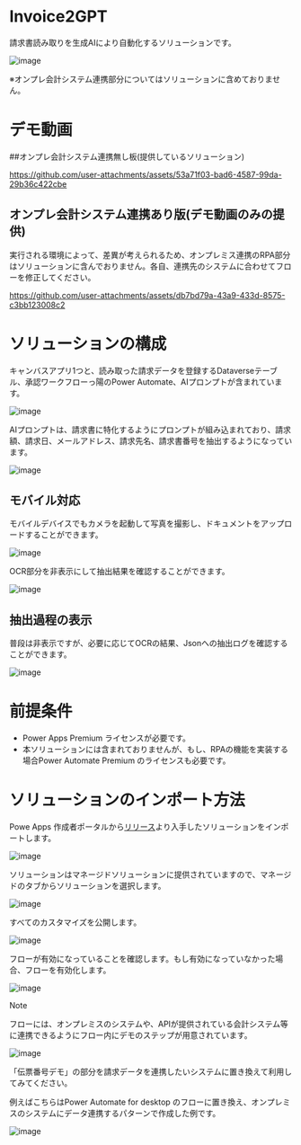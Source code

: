 # Invoice2GPT
請求書読み取りを生成AIにより自動化するソリューションです。


![image](https://github.com/user-attachments/assets/67f93352-ef38-400a-8a26-1340aedd5ec8)

※オンプレ会計システム連携部分についてはソリューションに含めておりません。

# デモ動画
##オンプレ会計システム連携無し板(提供しているソリューション)

https://github.com/user-attachments/assets/53a71f03-bad6-4587-99da-29b36c422cbe

## オンプレ会計システム連携あり版(デモ動画のみの提供)

実行される環境によって、差異が考えられるため、オンプレミス連携のRPA部分はソリューションに含んでおりません。各自、連携先のシステムに合わせてフローを修正してください。

https://github.com/user-attachments/assets/db7bd79a-43a9-433d-8575-c3bb123008c2

# ソリューションの構成

キャンバスアプリ1つと、読み取った請求データを登録するDataverseテーブル、承認ワークフローっ陽のPower Automate、AIプロンプトが含まれています。

![image](https://github.com/user-attachments/assets/28b82ad5-e01e-4490-a72c-04dfe28b3834)

AIプロンプトは、請求書に特化するようにプロンプトが組み込まれており、請求額、請求日、メールアドレス、請求先名、請求書番号を抽出するようになっています。

![image](https://github.com/user-attachments/assets/ea41e4af-58d5-471f-b7e9-f73f19a6e71f)

## モバイル対応

モバイルデバイスでもカメラを起動して写真を撮影し、ドキュメントをアップロードすることができます。

![image](https://github.com/user-attachments/assets/f59df029-9b9c-4864-ac75-d22710936221)

OCR部分を非表示にして抽出結果を確認することができます。

![image](https://github.com/user-attachments/assets/1651863d-fec1-417c-9cf7-0131ce4140e0)

## 抽出過程の表示

普段は非表示ですが、必要に応じてOCRの結果、Jsonへの抽出ログを確認することができます。

![image](https://github.com/user-attachments/assets/cc8bcf9a-a2b2-4a63-a60d-e7d3ae485a64)



# 前提条件

* Power Apps Premium ライセンスが必要です。
* 本ソリューションには含まれておりませんが、もし、RPAの機能を実装する場合Power Automate Premium のライセンスも必要です。

# ソリューションのインポート方法

Powe Apps 作成者ポータルから[リリース](https://github.com/geekfujiwara/Invoice2GPT/releases/tag/Invoice2GPT)より入手したソリューションをインポートします。

![image](https://github.com/user-attachments/assets/dbca5c1c-28a8-4f0a-b712-177172c8799e)


ソリューションはマネージドソリューションに提供されていますので、マネージドのタブからソリューションを選択します。

![image](https://github.com/user-attachments/assets/d54ead3d-0196-4050-b01b-0fff8f897acb)


すべてのカスタマイズを公開します。

![image](https://github.com/user-attachments/assets/740b0940-3ac5-4ab1-822d-233bf1dceaba)

フローが有効になっていることを確認します。もし有効になっていなかった場合、フローを有効化します。

![image](https://github.com/user-attachments/assets/0438e7bb-88ae-4f6b-a3da-6276e16efae0)


> [!Note]
> フローには、オンプレミスのシステムや、APIが提供されている会計システム等に連携できるようにフロー内にデモのステップが用意されています。
>
>  ![image](https://github.com/user-attachments/assets/6616bfc2-0695-472b-b986-dc9e38795183)
>
> 「伝票番号デモ」の部分を請求データを連携したいシステムに置き換えて利用してみてください。
>
> 例えばこちらはPower Automate for desktop のフローに置き換え、オンプレミスのシステムにデータ連携するパターンで作成した例です。
>
> ![image](https://github.com/user-attachments/assets/1b5fa1e2-efc4-42ed-916b-9ce8458bc765)

